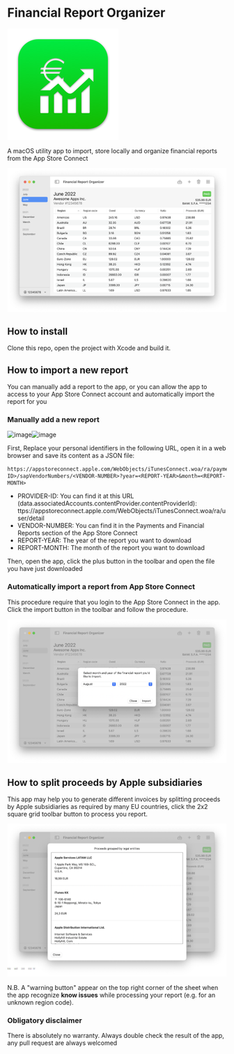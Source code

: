 # Financial Report Organizer

![Financial Report Organizer app icon](https://raw.githubusercontent.com/DoubleREW/FinancialReportOrganizer/main/Docs/AppIcon/Artboard-256w.png)

A macOS utility app to import, store locally and organize financial reports from the App Store Connect

![Financial Report Organizer preview](https://raw.githubusercontent.com/DoubleREW/FinancialReportOrganizer/main/Docs/Screenshot/AppPreview.png)

## How to install
Clone this repo, open the project with Xcode and build it.

## How to import a new report
You can manually add a report to the app, or you can allow the app to access to your App Store Connect account and automatically import the report for you

### Manually add a new report
<img width="1012" alt="image" src="https://user-images.githubusercontent.com/1568703/183434940-045adbc1-83cf-48dd-bc88-23df2bbba0ac.png"><img width="1012" alt="image" src="https://user-images.githubusercontent.com/1568703/183435122-f47a808a-7e4b-438a-8de0-e1ca989e6fde.png">


First, Replace your personal identifiers in the following URL, open it in a web browser and save its content as a JSON file:
```
https://appstoreconnect.apple.com/WebObjects/iTunesConnect.woa/ra/paymentConsolidation/providers/<PROVIDER-ID>/sapVendorNumbers/<VENDOR-NUMBER>?year=<REPORT-YEAR>&month=<REPORT-MONTH>
```

- PROVIDER-ID: You can find it at this URL (data.associatedAccounts.contentProvider.contentProviderId): ttps://appstoreconnect.apple.com/WebObjects/iTunesConnect.woa/ra/user/detail
- VENDOR-NUMBER: You can find it in the Payments and Financial Reports section of the App Store Connect
- REPORT-YEAR: The year of the report you want to download
- REPORT-MONTH: The month of the report you want to download

Then, open the app, click the plus button in the toolbar and open the file you have just downloaded

### Automatically import a report from App Store Connect
This procedure require that you login to the App Store Connect in the app. Click the import button in the toolbar and follow the procedure.

![Financial Report Organizer import](https://raw.githubusercontent.com/DoubleREW/FinancialReportOrganizer/main/Docs/Screenshot/ReportImport.png)


## How to split proceeds by Apple subsidiaries
This app may help you to generate different invoices by splitting proceeds by Apple subsidiaries as required by many EU countries, click the 2x2 square grid toolbar button to process you report.

![Financial Report Organizer import](https://raw.githubusercontent.com/DoubleREW/FinancialReportOrganizer/main/Docs/Screenshot/ProceedsByLegalEntity.png)

N.B. A "warning button" appear on the top right corner of the sheet when the app recognize **know issues** while processing your report (e.g. for an unknown region code).

### Obligatory disclaimer
There is absolutely no warranty. Always double check the result of the app, any pull request are always welcomed

